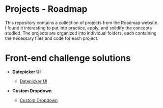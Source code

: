 # Projects - Roadmap
This repository contains a collection of projects from the Roadmap website. I found it interesting to put into practice, apply, and solidify the concepts studied. The projects are organized into individual folders, each containing the necessary files and code for each project.

# Front-end challenge solutions

- **Datepicker UI**
  - <a href="https://leandroxzq.github.io/roadmap.sh-solutions/frontend/Datepicker-UI/index.html" target="_blank">Datepicker UI</a>
  
- **Custom Dropdown**
    - <a href="https://leandroxzq.github.io/roadmap.sh-solutions/frontend/Custom-Dropdown/index.html" target="_blank">Custom Dropdown</a>